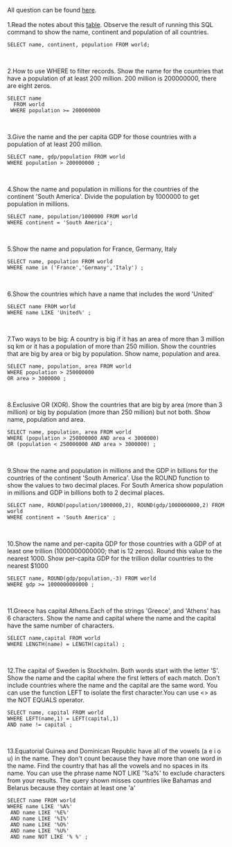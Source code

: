 All question can be found [here](https://sqlzoo.net/wiki/SELECT_from_WORLD_Tutorial). </br> </br>
1.Read the notes about this [table](https://sqlzoo.net/wiki/Read_the_notes_about_this_table.). Observe the result of running this SQL command to show the name, continent and population of all countries.
```
SELECT name, continent, population FROM world;
```
</br>

2.How to use WHERE to filter records. Show the name for the countries that have a population of at least 200 million. 200 million is 200000000, there are eight zeros.
```
SELECT name
  FROM world
 WHERE population >= 200000000
```
</br>

3.Give the name and the per capita GDP for those countries with a population of at least 200 million.
```
SELECT name, gdp/population FROM world
WHERE population > 200000000 ;
```
</br>

4.Show the name and population in millions for the countries of the continent 'South America'. Divide the population by 1000000 to get population in millions.
```
SELECT name, population/1000000 FROM world
WHERE continent = 'South America';
```
</br>

5.Show the name and population for France, Germany, Italy
```
SELECT name, population FROM world
WHERE name in ('France','Germany','Italy') ;
```
</br>

6.Show the countries which have a name that includes the word 'United'
```
SELECT name FROM world
WHERE name LIKE 'United%' ;
```
</br>

7.Two ways to be big: A country is big if it has an area of more than 3 million sq km or it has a population of more than 250 million.
Show the countries that are big by area or big by population. Show name, population and area.
```
SELECT name, population, area FROM world
WHERE population > 250000000 
OR area > 3000000 ;
```

</br>

8.Exclusive OR (XOR). Show the countries that are big by area (more than 3 million) or big by population (more than 250 million) but not both. Show name, population and area.

```
SELECT name, population, area FROM world
WHERE (population > 250000000 AND area < 3000000)
OR (population < 250000000 AND area > 3000000) ;
```
</br>

9.Show the name and population in millions and the GDP in billions for the countries of the continent 'South America'. Use the ROUND function to show the values to two decimal places.
For South America show population in millions and GDP in billions both to 2 decimal places.
```
SELECT name, ROUND(population/1000000,2), ROUND(gdp/1000000000,2) FROM world
WHERE continent = 'South America' ;
```
</br>

10.Show the name and per-capita GDP for those countries with a GDP of at least one trillion (1000000000000; that is 12 zeros). Round this value to the nearest 1000.
Show per-capita GDP for the trillion dollar countries to the nearest $1000
```
SELECT name, ROUND(gdp/population,-3) FROM world
WHERE gdp >= 1000000000000 ;
```
</br>

11.Greece has capital Athens.Each of the strings 'Greece', and 'Athens' has 6 characters.
Show the name and capital where the name and the capital have the same number of characters.
```
SELECT name,capital FROM world
WHERE LENGTH(name) = LENGTH(capital) ;
```
</br>

12.The capital of Sweden is Stockholm. Both words start with the letter 'S'.
Show the name and the capital where the first letters of each match. Don't include countries where the name and the capital are the same word.
You can use the function LEFT to isolate the first character.You can use <> as the NOT EQUALS operator.
```
SELECT name, capital FROM world
WHERE LEFT(name,1) = LEFT(capital,1)
AND name != capital ;
```
</br>

13.Equatorial Guinea and Dominican Republic have all of the vowels (a e i o u) in the name. They don't count because they have more than one word in the name.
Find the country that has all the vowels and no spaces in its name.
You can use the phrase name NOT LIKE '%a%' to exclude characters from your results.
The query shown misses countries like Bahamas and Belarus because they contain at least one 'a'
```
SELECT name FROM world
WHERE name LIKE '%A%'
 AND name LIKE '%E%'
 AND name LIKE '%I%'
 AND name LIKE '%O%'
 AND name LIKE '%U%'
 AND name NOT LIKE '% %' ;

```

